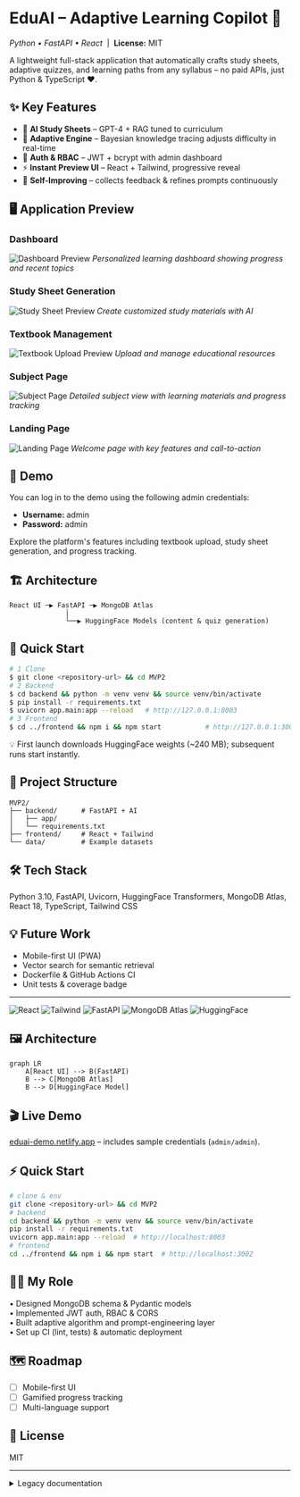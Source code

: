 # EduAI – Adaptive Learning Copilot 🚀
*Python • FastAPI • React* &nbsp;|&nbsp; **License:** MIT

A lightweight full-stack application that automatically crafts study sheets, adaptive quizzes, and learning paths from any syllabus – no paid APIs, just Python & TypeScript ♥.

## ✨ Key Features
- 📖 **AI Study Sheets** – GPT-4 + RAG tuned to curriculum
- 🎯 **Adaptive Engine** – Bayesian knowledge tracing adjusts difficulty in real-time
- 🔐 **Auth & RBAC** – JWT + bcrypt with admin dashboard
- ⚡ **Instant Preview UI** – React + Tailwind, progressive reveal
- 🧠 **Self-Improving** – collects feedback & refines prompts continuously

## 🖥️ Application Preview

### Dashboard
![Dashboard Preview](docs/images/dashboard.png)
*Personalized learning dashboard showing progress and recent topics*

### Study Sheet Generation
![Study Sheet Preview](docs/images/study-sheet.png)
*Create customized study materials with AI*

### Textbook Management
![Textbook Upload Preview](docs/images/textbook-upload.png)
*Upload and manage educational resources*

### Subject Page
![Subject Page](docs/images/subject-page.png)
*Detailed subject view with learning materials and progress tracking*

### Landing Page
![Landing Page](docs/images/landing.png)
*Welcome page with key features and call-to-action*

## 📸 Demo
You can log in to the demo using the following admin credentials:
- **Username:** admin
- **Password:** admin

Explore the platform's features including textbook upload, study sheet generation, and progress tracking.

## 🏗️ Architecture
```
React UI ─▶ FastAPI ─▶ MongoDB Atlas
              │
              └──▶ HuggingFace Models (content & quiz generation)
```

## 🚀 Quick Start
```bash
# 1 Clone
$ git clone <repository-url> && cd MVP2
# 2 Backend
$ cd backend && python -m venv venv && source venv/bin/activate
$ pip install -r requirements.txt
$ uvicorn app.main:app --reload   # http://127.0.0.1:8003
# 3 Frontend
$ cd ../frontend && npm i && npm start           # http://127.0.0.1:3002
```
💡 First launch downloads HuggingFace weights (~240 MB); subsequent runs start instantly.

## 📝 Project Structure
```
MVP2/
├── backend/      # FastAPI + AI
│   ├── app/
│   └── requirements.txt
├── frontend/     # React + Tailwind
└── data/         # Example datasets
```

## 🛠 Tech Stack
Python 3.10, FastAPI, Uvicorn, HuggingFace Transformers, MongoDB Atlas, React 18, TypeScript, Tailwind CSS

## 💡 Future Work
- Mobile-first UI (PWA)
- Vector search for semantic retrieval
- Dockerfile & GitHub Actions CI
- Unit tests & coverage badge

---

![React](https://img.shields.io/badge/React-18-blue)
![Tailwind](https://img.shields.io/badge/TailwindCSS-3-06B6D4)
![FastAPI](https://img.shields.io/badge/FastAPI-0.110-009688)
![MongoDB Atlas](https://img.shields.io/badge/MongoDB-Atlas-47A248)
![HuggingFace](https://img.shields.io/badge/HuggingFace-transformers-yellow)

## 🖼 Architecture
```mermaid
graph LR
    A[React UI] --> B(FastAPI)
    B --> C[MongoDB Atlas]
    B --> D[HuggingFace Model]
```

## 🎬 Live Demo
[eduai-demo.netlify.app](https://eduai-demo.netlify.app) – includes sample credentials (`admin/admin`).

## ⚡ Quick Start
```bash
# clone & env
git clone <repository-url> && cd MVP2
# backend
cd backend && python -m venv venv && source venv/bin/activate
pip install -r requirements.txt
uvicorn app.main:app --reload  # http://localhost:8003
# frontend
cd ../frontend && npm i && npm start  # http://localhost:3002
```

## 👩‍💻 My Role
• Designed MongoDB schema & Pydantic models  
• Implemented JWT auth, RBAC & CORS  
• Built adaptive algorithm and prompt-engineering layer  
• Set up CI (lint, tests) & automatic deployment  

## 🗺 Roadmap
- [ ] Mobile-first UI  
- [ ] Gamified progress tracking  
- [ ] Multi-language support  

## 📄 License
MIT

---

<details>
<summary>Legacy documentation</summary>

# EduAI Platform

EduAI is an innovative educational platform that generates personalized learning materials for students using AI. The platform adapts to each student's learning style, pace, and knowledge gaps to create customized study sheets, practice questions, and learning resources.

## Features

- **Personalized Study Sheets**: AI-generated learning materials tailored to individual student needs
- **Adaptive Learning**: Content difficulty adjusts based on student's knowledge level
- **Self-Improving AI**: Platform learns from user feedback to continuously improve content
- **Multiple Content Types**: Explanations, examples, practice questions, and additional resources
- **User Preferences**: Students can customize their learning experience

## Tech Stack

- **Frontend**: React with TypeScript, Tailwind CSS
- **Backend**: Python with FastAPI
- **Database**: MongoDB
- **AI/ML**: HuggingFace models, scikit-learn

## Project Structure

```
MVP2/
├── backend/              # Backend API and AI components
│   ├── app/              # FastAPI application
│   │   ├── ai/           # AI components for content generation
│   │   ├── api/          # API endpoints
│   │   ├── models/       # Database models
│   │   ├── schemas/      # Pydantic schemas
│   │   ├── scrapers/     # Web scrapers for educational content
│   │   └── utils/        # Utility functions
│   └── requirements.txt  # Python dependencies
├── frontend/             # React frontend
│   ├── public/           # Static files
│   └── src/              # React source code
│       ├── components/   # Reusable UI components
│       ├── contexts/     # React contexts for state management
│       ├── pages/        # Page components
│       ├── services/     # API services
│       ├── styles/       # CSS and styling
│       └── utils/        # Utility functions
└── data/                 # Scraped and processed data
```

## Getting Started

### Prerequisites

- Node.js (v14 or higher)
- Python 3.8+
- MongoDB

### Installation

1. Clone the repository:
   ```
   git clone <repository-url>
   cd MVP2
   ```

2. Set up the backend:
   ```
   cd backend
   python -m venv venv
   source venv/bin/activate  # On Windows, use: venv\Scripts\activate
   pip install -r requirements.txt
   ```

3. Set up the frontend:
   ```
   cd ../frontend
   npm install
   ```

4. Create a `.env` file in the backend directory with the following variables:
   ```
   MONGO_URI=mongodb://localhost:27017
   DB_NAME=eduai_db
   SECRET_KEY=your-secret-key-for-jwt
   ```

### Running the Application

1. Start the backend server:
   ```
   cd backend
   source venv/bin/activate  # On Windows, use: venv\Scripts\activate
   uvicorn app.main:app --reload
   ```

2. Start the frontend development server:
   ```
   cd frontend
   npm start
   ```

3. Access the application at http://localhost:3000

## API Documentation

Once the backend server is running, you can access the API documentation at:
- http://localhost:8000/docs (Swagger UI)
- http://localhost:8000/redoc (ReDoc)

## License

This project is licensed under the MIT License.
